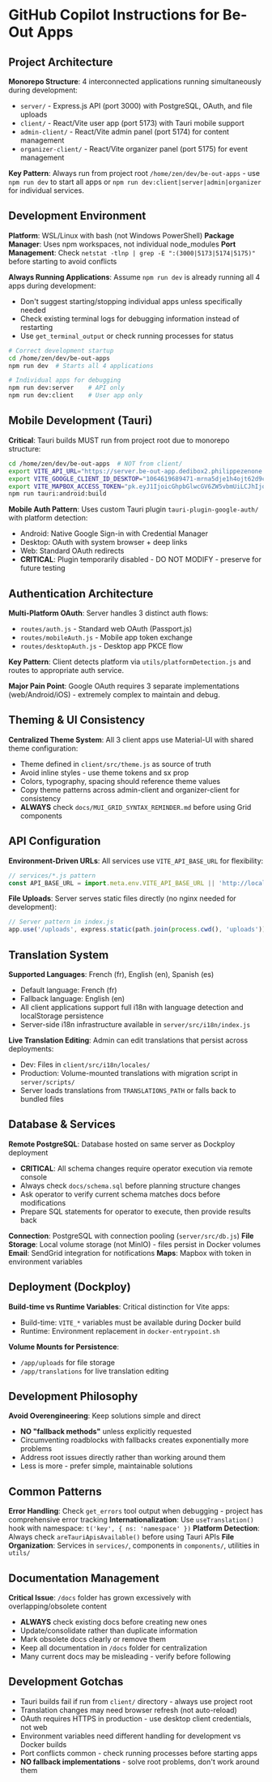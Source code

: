 # GitHub Copilot Instructions for Be-Out Apps

## Project Architecture

**Monorepo Structure**: 4 interconnected applications running simultaneously during development:
- `server/` - Express.js API (port 3000) with PostgreSQL, OAuth, and file uploads
- `client/` - React/Vite user app (port 5173) with Tauri mobile support
- `admin-client/` - React/Vite admin panel (port 5174) for content management
- `organizer-client/` - React/Vite organizer panel (port 5175) for event management

**Key Pattern**: Always run from project root `/home/zen/dev/be-out-apps` - use `npm run dev` to start all apps or `npm run dev:client|server|admin|organizer` for individual services.

## Development Environment

**Platform**: WSL/Linux with bash (not Windows PowerShell)
**Package Manager**: Uses npm workspaces, not individual node_modules
**Port Management**: Check `netstat -tlnp | grep -E ":(3000|5173|5174|5175)"` before starting to avoid conflicts

**Always Running Applications**: Assume `npm run dev` is already running all 4 apps during development:
- Don't suggest starting/stopping individual apps unless specifically needed
- Check existing terminal logs for debugging information instead of restarting
- Use `get_terminal_output` or check running processes for status

```bash
# Correct development startup
cd /home/zen/dev/be-out-apps
npm run dev  # Starts all 4 applications

# Individual apps for debugging
npm run dev:server    # API only
npm run dev:client    # User app only
```

## Mobile Development (Tauri)

**Critical**: Tauri builds MUST run from project root due to monorepo structure:

```bash
cd /home/zen/dev/be-out-apps  # NOT from client/
export VITE_API_URL="https://server.be-out-app.dedibox2.philippezenone.net"
export VITE_GOOGLE_CLIENT_ID_DESKTOP="1064619689471-mrna5dje1h4ojt62d9ckmqi3e8q07sjc.apps.googleusercontent.com"
export VITE_MAPBOX_ACCESS_TOKEN="pk.eyJ1IjoicGhpbGlwcGV6ZW5vbmUiLCJhIjoiY21jeXQyemdpMHRwazJrc2JkdG9vZzViaCJ9.0h5JWCXgM5nY6hrDtj-vsw"
npm run tauri:android:build
```

**Mobile Auth Pattern**: Uses custom Tauri plugin `tauri-plugin-google-auth/` with platform detection:
- Android: Native Google Sign-in with Credential Manager
- Desktop: OAuth with system browser + deep links
- Web: Standard OAuth redirects
- **CRITICAL**: Plugin temporarily disabled - DO NOT MODIFY - preserve for future testing

## Authentication Architecture

**Multi-Platform OAuth**: Server handles 3 distinct auth flows:
- `routes/auth.js` - Standard web OAuth (Passport.js)
- `routes/mobileAuth.js` - Mobile app token exchange
- `routes/desktopAuth.js` - Desktop app PKCE flow

**Key Pattern**: Client detects platform via `utils/platformDetection.js` and routes to appropriate auth service.

**Major Pain Point**: Google OAuth requires 3 separate implementations (web/Android/iOS) - extremely complex to maintain and debug.

## Theming & UI Consistency

**Centralized Theme System**: All 3 client apps use Material-UI with shared theme configuration:
- Theme defined in `client/src/theme.js` as source of truth
- Avoid inline styles - use theme tokens and sx prop
- Colors, typography, spacing should reference theme values
- Copy theme patterns across admin-client and organizer-client for consistency
- **ALWAYS** check `docs/MUI_GRID_SYNTAX_REMINDER.md` before using Grid components

## API Configuration

**Environment-Driven URLs**: All services use `VITE_API_BASE_URL` for flexibility:
```javascript
// services/*.js pattern
const API_BASE_URL = import.meta.env.VITE_API_BASE_URL || 'http://localhost:3000/api';
```

**File Uploads**: Server serves static files directly (no nginx needed for development):
```javascript
// Server pattern in index.js
app.use('/uploads', express.static(path.join(process.cwd(), 'uploads')));
```

## Translation System

**Supported Languages**: French (fr), English (en), Spanish (es)
- Default language: French (fr)
- Fallback language: English (en)
- All client applications support full i18n with language detection and localStorage persistence
- Server-side i18n infrastructure available in `server/src/i18n/index.js`

**Live Translation Editing**: Admin can edit translations that persist across deployments:
- Dev: Files in `client/src/i18n/locales/`
- Production: Volume-mounted translations with migration script in `server/scripts/`
- Server loads translations from `TRANSLATIONS_PATH` or falls back to bundled files

## Database & Services

**Remote PostgreSQL**: Database hosted on same server as Dockploy deployment
- **CRITICAL**: All schema changes require operator execution via remote console
- Always check `docs/schema.sql` before planning structure changes
- Ask operator to verify current schema matches docs before modifications
- Prepare SQL statements for operator to execute, then provide results back

**Connection**: PostgreSQL with connection pooling (`server/src/db.js`)
**File Storage**: Local volume storage (not MinIO) - files persist in Docker volumes
**Email**: SendGrid integration for notifications
**Maps**: Mapbox with token in environment variables

## Deployment (Dockploy)

**Build-time vs Runtime Variables**: Critical distinction for Vite apps:
- Build-time: `VITE_*` variables must be available during Docker build
- Runtime: Environment replacement in `docker-entrypoint.sh`

**Volume Mounts for Persistence**:
- `/app/uploads` for file storage
- `/app/translations` for live translation editing

## Development Philosophy

**Avoid Overengineering**: Keep solutions simple and direct
- **NO "fallback methods"** unless explicitly requested
- Circumventing roadblocks with fallbacks creates exponentially more problems
- Address root issues directly rather than working around them
- Less is more - prefer simple, maintainable solutions

## Common Patterns

**Error Handling**: Check `get_errors` tool output when debugging - project has comprehensive error tracking
**Internationalization**: Use `useTranslation()` hook with namespace: `t('key', { ns: 'namespace' })`
**Platform Detection**: Always check `areTauriApisAvailable()` before using Tauri APIs
**File Organization**: Services in `services/`, components in `components/`, utilities in `utils/`

## Documentation Management

**Critical Issue**: `/docs` folder has grown excessively with overlapping/obsolete content
- **ALWAYS** check existing docs before creating new ones
- Update/consolidate rather than duplicate information
- Mark obsolete docs clearly or remove them
- Keep all documentation in `/docs` folder for centralization
- Many current docs may be misleading - verify before following

## Development Gotchas

- Tauri builds fail if run from `client/` directory - always use project root
- Translation changes may need browser refresh (not auto-reload)
- OAuth requires HTTPS in production - use desktop client credentials, not web
- Environment variables need different handling for development vs Docker builds
- Port conflicts common - check running processes before starting apps
- **NO fallback implementations** - solve root problems, don't work around them
